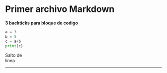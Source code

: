 # Primer archivo Markdown #
**3 backticks para bloque de codigo**
```Python
a = 3
b = 5
c = a+b
print(c)
```
Salto de 
<br>linea
***